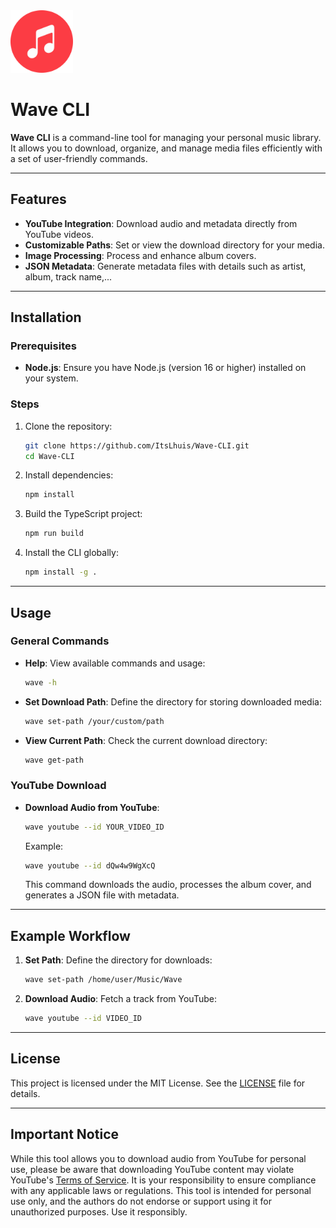<img src="assets/appicon.png" width="100" height="100" />

# Wave CLI

**Wave CLI** is a command-line tool for managing your personal music library. It allows you to download, organize, and manage media files efficiently with a set of user-friendly commands.

---

## Features

- **YouTube Integration**: Download audio and metadata directly from YouTube videos.
- **Customizable Paths**: Set or view the download directory for your media.
- **Image Processing**: Process and enhance album covers.
- **JSON Metadata**: Generate metadata files with details such as artist, album, track name,...

---

## Installation

### Prerequisites

- **Node.js**: Ensure you have Node.js (version 16 or higher) installed on your system.

### Steps

1. Clone the repository:

   ```bash
   git clone https://github.com/ItsLhuis/Wave-CLI.git
   cd Wave-CLI
   ```

2. Install dependencies:

   ```bash
   npm install
   ```

3. Build the TypeScript project:

   ```bash
   npm run build
   ```

4. Install the CLI globally:

   ```bash
   npm install -g .
   ```

---

## Usage

### General Commands

- **Help**: View available commands and usage:

  ```bash
  wave -h
  ```

- **Set Download Path**: Define the directory for storing downloaded media:

  ```bash
  wave set-path /your/custom/path
  ```

- **View Current Path**: Check the current download directory:

  ```bash
  wave get-path
  ```

### YouTube Download

- **Download Audio from YouTube**:

  ```bash
  wave youtube --id YOUR_VIDEO_ID
  ```

  Example:

  ```bash
  wave youtube --id dQw4w9WgXcQ
  ```

  This command downloads the audio, processes the album cover, and generates a JSON file with metadata.

---

## Example Workflow

1. **Set Path**: Define the directory for downloads:

   ```bash
   wave set-path /home/user/Music/Wave
   ```

2. **Download Audio**: Fetch a track from YouTube:

   ```bash
   wave youtube --id VIDEO_ID
   ```

---

## License

This project is licensed under the MIT License. See the [LICENSE](LICENSE) file for details.

---

## Important Notice

While this tool allows you to download audio from YouTube for personal use, please be aware that downloading YouTube content may violate YouTube's [Terms of Service](https://www.youtube.com/t/terms). It is your responsibility to ensure compliance with any applicable laws or regulations. This tool is intended for personal use only, and the authors do not endorse or support using it for unauthorized purposes. Use it responsibly.
